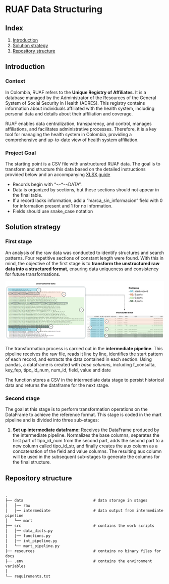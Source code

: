 # RUAF Data Structuring

## Index
1. [Introduction](#introduction)
2. [Solution strategy](#solution-strategy)
3. [Repository structure](#repository-structure)


## Introduction
### Context
In Colombia, RUAF refers to the **Unique Registry of Affiliates**. It is a database managed by the Administrator of the Resources of the General System of Social Security in Health (ADRES). This registry contains information about individuals affiliated with the health system, including personal data and details about their affiliation and coverage.

RUAF enables data centralization, transparency, and control, manages affiliations, and facilitates administrative processes. Therefore, it is a key tool for managing the health system in Colombia, providing a comprehensive and up-to-date view of health system affiliation.

### Project Goal 
The starting point is a CSV file with unstructured RUAF data. The goal is to transform and structure this data based on the detailed instructions provided below and an accompanying [XLSX guide](data/raw/muestra_estructurada_RUAF.xlsx)

* Records begin with “¬-*-¬DATA”.
* Data is organized by sections, but these sections should not appear in the final table.
* If a record lacks information, add a “marca_sin_informacion” field with 0 for information present and 1 for no information.
* Fields should use snake_case notation

## Solution strategy

### First stage

An analysis of the raw data was conducted to identify structures and search patterns. Four repetitive sections of constant length were found. With this in mind, the objective of the first stage is to **transform the unstructured raw data into a structured format**, ensuring data uniqueness and consistency for future transformations.

![int pipeline](resources/int_pipeline.png)

The transformation process is carried out in the **intermediate pipeline**. This pipeline receives the raw file, reads it line by line, identifies the start pattern of each record, and extracts the data contained in each section. Using pandas, a dataframe is created with *base columns*, including f_consulta, key_fep, tipo_id_num, num_id, field, value and date

The function stores a CSV in the intermediate data stage to persist historical data and returns the dataframe for the next stage.

### Second stage
The goal at this stage is to perform transformation operations on the DataFrame to achieve the reference format. This stage is coded in the mart pipeline and is divided into three sub-stages: 

1. **Set up intermediate dataframe:** Receives the DataFrame produced by the intermediate pipeline. Normalizes the base columns, separates the first part of tipo_id_num from the second part, adds the second part to a new column called tipo_id_str, and finally creates the aux column as a concatenation of the field and value columns. The resulting aux column will be used in the subsequent sub-stages to generate the columns for the final structure.

## Repository structure

```linux

.
├── data                               # data storage in stages
│   │── raw
│   │── intermediate                   # data output from intermediate pipeline
│   └── mart
├── src                                # contains the work scripts
│   │── data_dicts.py
│   │── functions.py
│   │── int_pipeline.py
│   └── mart_pipeline.py
├── resources                          # contains no binary files for docs
├── .env                               # contains the environment variables
│
└── requirements.txt                   

```



